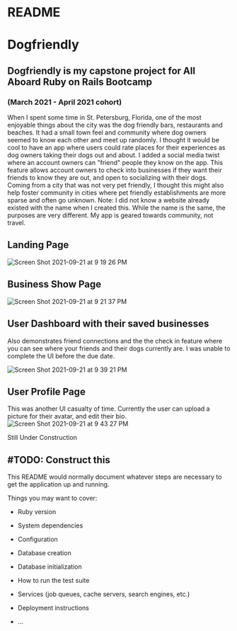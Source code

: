 # README

# Dogfriendly

## Dogfriendly is my capstone project for All Aboard Ruby on Rails Bootcamp 
### (March 2021 - April 2021 cohort)

When I spent some time in St. Petersburg, Florida, one of the most enjoyable things about the city was the dog friendly bars, restaurants and beaches.  It had a small town feel and community where dog owners seemed to know each other and meet up randomly.  I thought it would be cool to have an app where users could rate places for their experiences as dog owners taking their dogs out and about.  I added a social media twist where an account owners can "friend" people they know on the app.  This feature allows account owners to check into businesses if they want their friends to know they are out, and open to socializing with their dogs.  Coming from a city that was not very pet friendly, I thought this might also help foster community in cities where pet friendly establishments are more sparse and often go unknown.  Note: I did not know a website already existed with the name when I created this.  While the name is the same, the purposes are very different.  My app is geared towards community, not travel.

## Landing Page

![Screen Shot 2021-09-21 at 9 19 26 PM](https://user-images.githubusercontent.com/20844376/134268471-afeb2cee-a88f-4e4e-a383-594b65c5b9cd.png)

## Business Show Page

![Screen Shot 2021-09-21 at 9 21 37 PM](https://user-images.githubusercontent.com/20844376/134268640-d32f787a-6f26-473c-aa77-95d87639e04a.png)

## User Dashboard with their saved businesses
Also demonstrates friend connections and the the check in feature where you can see where your friends and their dogs currently are.  I was unable to complete the UI before the due date.

![Screen Shot 2021-09-21 at 9 39 21 PM](https://user-images.githubusercontent.com/20844376/134269914-fe3077ff-b90f-4901-b5aa-3c087694679c.png)

## User Profile Page
This was another UI casualty of time.  Currently the user can upload a picture for their avatar, and edit their bio.
![Screen Shot 2021-09-21 at 9 43 27 PM](https://user-images.githubusercontent.com/20844376/134270257-71a8a3a4-b5f1-4dad-a037-affa3af93e3f.png)


Still Under Construction
## #TODO: Construct this

This README would normally document whatever steps are necessary to get the
application up and running.

Things you may want to cover:

* Ruby version

* System dependencies

* Configuration

* Database creation

* Database initialization

* How to run the test suite

* Services (job queues, cache servers, search engines, etc.)

* Deployment instructions

* ...
